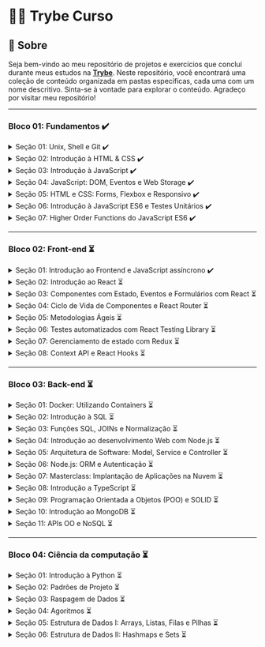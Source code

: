 # 👨‍💻 Trybe Curso
## 📌 Sobre

Seja bem-vindo ao meu repositório de projetos e exercícios que concluí durante meus estudos na [**Trybe**](https://www.betrybe.com/). Neste repositório, você encontrará uma coleção de conteúdo organizada em pastas específicas, cada uma com um nome descritivo. Sinta-se à vontade para explorar o conteúdo. Agradeço por visitar meu repositório!

---

### Bloco 01: Fundamentos ✔️

<details>
  <summary>Seção 01: Unix, Shell e Git ✔️</summary></br>

  - [x] Dia 01: Unix & Shell
  - [x] Dia 02: Git - O que é e para que serve
  - [x] Dia 03: Git & GitHub - Entendendo os comandos
</details>

<details>
  <summary>Seção 02: Introdução à HTML & CSS ✔️</summary></br>

  - [x] Dia 01: HTML & CSS - Estruturas de página
  - [x] Dia 02: HTML & CSS - Primeiros passos em CSS
  - [x] Dia 03: HTML & CSS - Seletores e posicionamento
  - [x] Dia 04: HTML Semântico
</details>

<details>
  <summary>Seção 03: Introdução à JavaScript ✔️</summary></br>

  - [x] Dia 01: JavaScript - Primeiros passos
  - [x] Dia 02: JavaScript - Array e loop For
  - [x] Dia 03: JavaScript - Funções
  - [x] Dia 04: JavaScript - Objetos
  - [x] Dia 05: JavaScript ES6 - let, const, arrow functions e template literals
</details>

<details>
  <summary>Seção 04: JavaScript: DOM, Eventos e Web Storage ✔️</summary></br>

  - [x] Dia 01: JavaScript - DOM e seletores
  - [x] Dia 02: JavaScript - Trabalhando com elementos
  - [x] Dia 03: JavaScript - Eventos
  - [x] Dia 04: JavaScript - Web Storage
</details>

<details>
  <summary>Seção 05: HTML e CSS: Forms, Flexbox e Responsivo ✔️</summary></br>

  - [x] Dia 01: HTML & CSS - Forms
  - [x] Dia 02: Bibliotecas JavaScript e Frameworks CSS
  - [x] Dia 03: CSS Flexbox - Parte 1
  - [x] Dia 04: CSS Flexbox - Parte 2
  - [x] Dia 05: CSS Responsivo - Mobile First
</details>

<details>
  <summary>Seção 06: Introdução à JavaScript ES6 e Testes Unitários ✔️</summary></br>

  - [x] Dia 01: Fluxo de exceções e manipulação de objetos
  - [x] Dia 02: Primeiros passos em Jest
  - [x] Dia 03: Matchers e cobertura de código
</details>

<details>
  <summary>Seção 07: Higher Order Functions do JavaScript ES6 ✔️</summary></br>

  - [x] Dia 01: Introdução a Higher Order Functions 
  - [x] Dia 02: Higher Order Functions - sort e map
  - [x] Dia 03: Higher Order Functions - filter e reduce
  - [x] Dia 04: JavaScript ES6 - spread operator, rest parameters e object destructuring
  - [x] Dia 05: JavaScript ES6 - Array destructuring, Default destructuring, Object property shorthand e fault parameters
</details>

---

### Bloco 02: Front-end ⏳

<details>
  <summary>Seção 01: Introdução ao Frontend e JavaScript assíncrono ✔️</summary></br>

  - [x] Dia 01: Ambiente de desenvolvimento
  - [x] Dia 02: JavaScript Assíncrono - Promises e fetch
  - [x] Dia 03: Prática - Casa de câmbio
  - [x] Dia 04: Async, await e testes assíncronos 
</details>

<details>
  <summary>Seção 02: Introdução ao React ⏳</summary></br>

  - [ ] Dia 01: 'Hello, world!' no React!
  - [ ] Dia 02: Componentes React
</details>

<details>
  <summary>Seção 03: Componentes com Estado, Eventos e Formulários com React ⏳</summary></br>

  - [ ] Dia 01: Componentes com estado e eventos
  - [ ] Dia 02: Formulários no React
</details>

<details>
  <summary>Seção 04: Ciclo de Vida de Componentes e React Router ⏳</summary></br>

  - [ ] Dia 01: Ciclo de vida de componentes
  - [ ] Dia 02: React Router
</details>

<details>
  <summary>Seção 05: Metodologias Ágeis ⏳</summary></br>

  - [ ] Dia 01: Metodologias Ágeis
</details>

<details>
  <summary>Seção 06: Testes automatizados com React Testing Library ⏳</summary></br>

  - [ ] Dia 01: RTL - Primeiros passos
  - [ ] Dia 02: RTL - Mocks e Inputs
  - [ ] Dia 03: RTL - Testando React Router
</details>

<details>
  <summary>Seção 07: Gerenciamento de estado com Redux ⏳</summary></br>

  - [ ] Dia 01: Introdução ao Redux - O estado global da aplicação
  - [ ] Dia 02: Usando o Redux no React
  - [ ] Dia 03: Usando o Redux no React - Prática
  - [ ] Dia 04: Usando o Redux no React - Actions Assíncronas
  - [ ] Dia 05: Testes em React-Redux
</details>

<details>
  <summary>Seção 08: Context API e React Hooks ⏳</summary></br>

  - [ ] Dia 01: React Hooks - useState e useEffect
  - [ ] Dia 02: Context API
  - [ ] Dia 03: Custom Hooks
</details>

---

### Bloco 03: Back-end ⏳

<details>
  <summary>Seção 01: Docker: Utilizando Containers ⏳</summary></br>

  - [ ] Dia 01: Utilizando Containers - Docker
  - [ ] Dia 02: Manipulando Imagens no Docker
  - [ ] Dia 03: Orquestrando Containers com Docker Compose
</details>

<details>
  <summary>Seção 02: Introdução à SQL ⏳</summary></br>

  - [ ] Dia 01: Banco de dados SQL
  - [ ] Dia 02: Encontrando dados em um banco de dados
  - [ ] Dia 03: Filtrando dados de forma específica
  - [ ] Dia 04: Manipulando tabelas
</details>

<details>
  <summary>Seção 03: Funções SQL, JOINs e Normalização ⏳</summary></br>

  - [ ] Dia 01: Funções mais usadas no SQL
  - [ ] Dia 02: Descomplicando JOINs
  - [ ] Dia 03: Transformando ideias em um modelo de banco de dados
</details>

<details>
  <summary>Seção 04: Introdução ao desenvolvimento Web com Node.js ⏳</summary></br>

  - [ ] Dia 01: Node.js: Runtime Assíncrono
  - [ ] Dia 02: Node.js: API REST com Express
  - [ ] Dia 03: Node.js: Testes de Integração
  - [ ] Dia 04: Node.js: Express e Middlewares
  - [ ] Dia 05: Node.js: Express e MySQL
</details>

<details>
  <summary>Seção 05: Arquitetura de Software: Model, Service e Controller ⏳</summary></br>

  - [ ] Dia 01: Arquitetura de Software: Camada Model
  - [ ] Dia 02: Arquitetura de Software: Camada Service
  - [ ] Dia 03: Arquitetura de Software: Camada Controller
</details>

<details>
  <summary>Seção 06: Node.js: ORM e Autenticação ⏳</summary></br>

  - [ ] Dia 01: ORM - Interface da aplicação com o banco de dados
  - [ ] Dia 02: ORM - Associations 1:1 e 1:N
  - [ ] Dia 03: ORM - Associations N:N e Transactions
  - [ ] Dia 04: JWT - (JSON Web Token)
</details>

<details>
  <summary>Seção 07: Masterclass: Implantação de Aplicações na Nuvem ⏳</summary></br>

  - [ ] Dia 01: Infraestutura: Deploy com Railway
</details>

<details>
  <summary>Seção 08: Introdução a TypeScript ⏳</summary></br>

  - [ ] Dia 01: Introdução ao TypeScript
  - [ ] Dia 02: Tipagem Estática e Generics
  - [ ] Dia 03: Express com TypeScript
</details>

<details>
  <summary>Seção 09: Programação Orientada a Objetos (POO) e SOLID ⏳</summary></br>

  - [ ] Dia 01: Introdução à Orientação a Objetos
  - [ ] Dia 02: Herança e Composição
  - [ ] Dia 03: Polimorfismo
  - [ ] Dia 04: SOLID - Introdução e Princípios S, O e D
  - [ ] Dia 05: SOLID - Princípios L e I
</details>

<details>
  <summary>Seção 10: Introdução ao MongoDB ⏳</summary></br>

  - [ ] Dia 01: MongoDB - Introdução
  - [ ] Dia 02: Filter Operators
  - [ ] Dia 03: Operadores de consulta
  - [ ] Dia 04: Updates Simples
  - [ ] Dia 05: Updates Complexos - Arrays
</details>

<details>
  <summary>Seção 11: APIs OO e NoSQL ⏳</summary></br>

  - [ ] Dia 01: APIs orientadas a objetos e NoSQL: POO e ODMs
  - [ ] Dia 02: APIs orientadas a objetos e NoSQL: Herança e Abstração
</details>

---

### Bloco 04: Ciência da computação ⏳

<details>
  <summary>Seção 01: Introdução à Python ⏳</summary></br>

  - [ ] Dia 01: Aprendendo Python
  - [ ] Dia 02: Entrada e Saída de Dados
  - [ ] Dia 03: Testes
</details>

<details>
  <summary>Seção 02: Padrões de Projeto ⏳</summary></br>

  - [ ] Dia 01: P.O.O em Python
  - [ ] Dia 02: Padrões - Iterator, Adapter, Strategy
  - [ ] Dia 03: Padrões - Decorator, Observer, Factory
</details>

<details>
  <summary>Seção 03: Raspagem de Dados ⏳</summary></br>

  - [ ] Dia 01: Raspagem de Dados
  - [ ] Dia 02: Outras Ferramentas de Raspagem de Dados
  - [ ] Dia 03: Dia de Atividades - Crawlers + POO
</details>

<details>
  <summary>Seção 04: Agoritmos ⏳</summary></br>

  - [ ] Dia 01: Complexidade de Algoritmos
  - [ ] Dia 02: Recursividade e Estratégias para solução de problemas
  - [ ] Dia 03: Algoritmos de ordenação e busca
</details>

<details>
  <summary>Seção 05: Estrutura de Dados I: Arrays, Listas, Filas e Pilhas ⏳</summary></br>

  - [ ] Dia 01: Arquitetura de Computadores
  - [ ] Dia 02: Arquitetura de redes
  - [ ] Dia 03: Arrays
  - [ ] Dia 04: Nó e Listas Encadeadas
  - [ ] Dia 05: Pilhas e Filas
</details>

<details>
  <summary>Seção 06: Estrutura de Dados II: Hashmaps e Sets ⏳</summary></br>

  - [ ] Dia 01: Hashmap e Dict
  - [ ] Dia 02: Set
</details>
